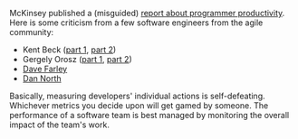 McKinsey published a (misguided)
[report about programmer productivity](https://www.mckinsey.com/industries/technology-media-and-telecommunications/our-insights/yes-you-can-measure-software-developer-productivity#/).
Here is some criticism from a few software engineers from the agile community:

- Kent Beck ([part 1](https://tidyfirst.substack.com/p/measuring-developer-productivity), [part 2](https://tidyfirst.substack.com/p/measuring-developer-productivity-440))
- Gergely Orosz ([part 1](https://newsletter.pragmaticengineer.com/p/measuring-developer-productivity), [part 2](https://newsletter.pragmaticengineer.com/p/measuring-developer-productivity-part-2))
- [Dave Farley](https://www.youtube.com/watch?v=yuUBZ1pByzM)
- [Dan North](https://dannorth.net/2023/09/02/the-worst-programmer/)

Basically, measuring developers' individual actions is self-defeating.
Whichever metrics you decide upon will get gamed by someone.  The performance of
a software team is best managed by monitoring the overall impact of the team's
work.
